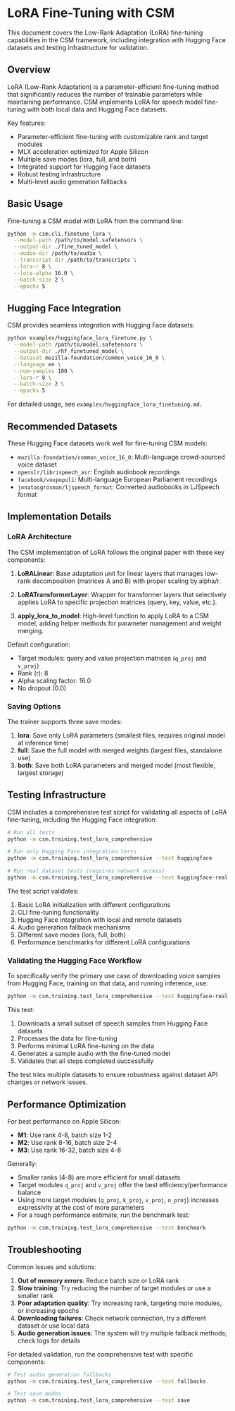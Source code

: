 # LoRA Fine-Tuning with CSM

This document covers the Low-Rank Adaptation (LoRA) fine-tuning capabilities in the CSM framework, including integration with Hugging Face datasets and testing infrastructure for validation.

## Overview

LoRA (Low-Rank Adaptation) is a parameter-efficient fine-tuning method that significantly reduces the number of trainable parameters while maintaining performance. CSM implements LoRA for speech model fine-tuning with both local data and Hugging Face datasets.

Key features:
- Parameter-efficient fine-tuning with customizable rank and target modules
- MLX acceleration optimized for Apple Silicon
- Multiple save modes (lora, full, and both)
- Integrated support for Hugging Face datasets
- Robust testing infrastructure 
- Multi-level audio generation fallbacks

## Basic Usage

Fine-tuning a CSM model with LoRA from the command line:

```bash
python -m csm.cli.finetune_lora \
  --model-path /path/to/model.safetensors \
  --output-dir ./fine_tuned_model \
  --audio-dir /path/to/audio \
  --transcript-dir /path/to/transcripts \
  --lora-r 8 \
  --lora-alpha 16.0 \
  --batch-size 2 \
  --epochs 5
```

## Hugging Face Integration

CSM provides seamless integration with Hugging Face datasets:

```bash
python examples/huggingface_lora_finetune.py \
  --model-path /path/to/model.safetensors \
  --output-dir ./hf_finetuned_model \
  --dataset mozilla-foundation/common_voice_16_0 \
  --language en \
  --num-samples 100 \
  --lora-r 8 \
  --batch-size 2 \
  --epochs 5
```

For detailed usage, see `examples/huggingface_lora_finetuning.md`.

## Recommended Datasets

These Hugging Face datasets work well for fine-tuning CSM models:

- `mozilla-foundation/common_voice_16_0`: Multi-language crowd-sourced voice dataset
- `openslr/librispeech_asr`: English audiobook recordings
- `facebook/voxpopuli`: Multi-language European Parliament recordings
- `jonatasgrosman/ljspeech_format`: Converted audiobooks in LJSpeech format

## Implementation Details

### LoRA Architecture

The CSM implementation of LoRA follows the original paper with these key components:

1. **LoRALinear**: Base adaptation unit for linear layers that manages low-rank decomposition (matrices A and B) with proper scaling by alpha/r.

2. **LoRATransformerLayer**: Wrapper for transformer layers that selectively applies LoRA to specific projection matrices (query, key, value, etc.).

3. **apply_lora_to_model**: High-level function to apply LoRA to a CSM model, adding helper methods for parameter management and weight merging.

Default configuration:
- Target modules: query and value projection matrices (`q_proj` and `v_proj`)
- Rank (r): 8
- Alpha scaling factor: 16.0
- No dropout (0.0)

### Saving Options

The trainer supports three save modes:

1. **lora**: Save only LoRA parameters (smallest files, requires original model at inference time)
2. **full**: Save the full model with merged weights (largest files, standalone use)
3. **both**: Save both LoRA parameters and merged model (most flexible, largest storage)

## Testing Infrastructure

CSM includes a comprehensive test script for validating all aspects of LoRA fine-tuning, including the Hugging Face integration:

```bash
# Run all tests
python -m csm.training.test_lora_comprehensive

# Run only Hugging Face integration tests
python -m csm.training.test_lora_comprehensive --test huggingface

# Run real dataset tests (requires network access)
python -m csm.training.test_lora_comprehensive --test huggingface-real
```

The test script validates:

1. Basic LoRA initialization with different configurations
2. CLI fine-tuning functionality
3. Hugging Face integration with local and remote datasets
4. Audio generation fallback mechanisms
5. Different save modes (lora, full, both)
6. Performance benchmarks for different LoRA configurations

### Validating the Hugging Face Workflow

To specifically verify the primary use case of downloading voice samples from Hugging Face, training on that data, and running inference, use:

```bash
python -m csm.training.test_lora_comprehensive --test huggingface-real
```

This test:
1. Downloads a small subset of speech samples from Hugging Face datasets
2. Processes the data for fine-tuning
3. Performs minimal LoRA fine-tuning on the data
4. Generates a sample audio with the fine-tuned model
5. Validates that all steps completed successfully

The test tries multiple datasets to ensure robustness against dataset API changes or network issues.

## Performance Optimization

For best performance on Apple Silicon:

- **M1**: Use rank 4-8, batch size 1-2
- **M2**: Use rank 8-16, batch size 2-4
- **M3**: Use rank 16-32, batch size 4-8

Generally:
- Smaller ranks (4-8) are more efficient for small datasets
- Target modules `q_proj` and `v_proj` offer the best efficiency/performance balance
- Using more target modules (`q_proj`, `k_proj`, `v_proj`, `o_proj`) increases expressivity at the cost of more parameters
- For a rough performance estimate, run the benchmark test:

```bash
python -m csm.training.test_lora_comprehensive --test benchmark
```

## Troubleshooting

Common issues and solutions:

1. **Out of memory errors**: Reduce batch size or LoRA rank
2. **Slow training**: Try reducing the number of target modules or use a smaller rank
3. **Poor adaptation quality**: Try increasing rank, targeting more modules, or increasing epochs
4. **Downloading failures**: Check network connection, try a different dataset or use local data
5. **Audio generation issues**: The system will try multiple fallback methods; check logs for details

For detailed validation, run the comprehensive test with specific components:

```bash
# Test audio generation fallbacks
python -m csm.training.test_lora_comprehensive --test fallbacks

# Test save modes
python -m csm.training.test_lora_comprehensive --test save
```